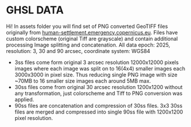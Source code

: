 # GHSL DATA

Hi! In assets folder you will find set of PNG converted GeoTIFF files originally from [human-settlement.emergency.copernicus.eu](https://human-settlement.emergency.copernicus.eu/download.php?ds=pop). Files have custom colorscheme (original Tiff are grayscale) and contain additional processing Image splitting and concatenation. All data epoch: 2025, resolution: 3, 30 and 90 arcsec, coordinate system: WGS84
* 3ss files come form original 3 arcsec resolution 12000x12000 pixels images where each image was split on to 16(4x4) smaller images each 3000x3000 in pixel size. Thus reducing single PNG image with size ~70MB to 16 smaller size images each around 5MB max.
* 30ss files come from original 30 arcsec resolution 1200x1200 without any transformation, just colorscheme and Tiff to PNG conversion was applied.
* 90ss files are concatenation and compression of 30ss files. 3x3 30ss files are merged and compressed into single 90ss file with 1200x1200 pixel resolution.

